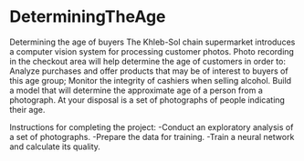 # DeterminingTheAge

Determining the age of buyers
The Khleb-Sol chain supermarket introduces a computer vision system for processing customer photos. Photo recording in the checkout area will help determine the age of customers in order to:
Analyze purchases and offer products that may be of interest to buyers of this age group;
Monitor the integrity of cashiers when selling alcohol.
Build a model that will determine the approximate age of a person from a photograph. At your disposal is a set of photographs of people indicating their age.

Instructions for completing the project:
-Conduct an exploratory analysis of a set of photographs.
-Prepare the data for training.
-Train a neural network and calculate its quality. 
